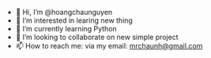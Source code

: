 - 👋 Hi, I’m @hoangchaunguyen
- 👀 I’m interested in learing new thing
- 🌱 I’m currently learning Python
- 💞️ I’m looking to collaborate on new simple project
- 📫 How to reach me: via my email: mrchaunh@gmail.com

<!---
hoangchaunguyen/hoangchaunguyen is a ✨ special ✨ repository because its `README.md` (this file) appears on your GitHub profile.
You can click the Preview link to take a look at your changes.
--->
